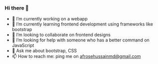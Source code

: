 ### Hi there 👋

- 🔭 I’m currently working on a webapp
- 🌱 I’m currently learning frontend development using frameworks like bootstrap
- 👯 I’m looking to collaborate on frontend designs
- 🤔 I’m looking for help with someone who has a better command on JavaScript
- 💬 Ask me about bootstrap, CSS
- 📫 How to reach me: ping me on afrosehussainmd@gmail.com
